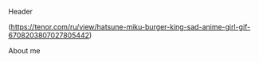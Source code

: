 Header

(https://tenor.com/ru/view/hatsune-miku-burger-king-sad-anime-girl-gif-6708203807027805442)

About me

